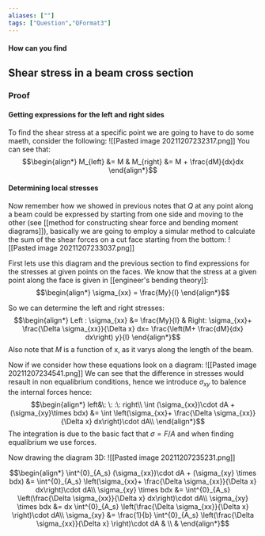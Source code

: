 ```yaml
---
aliases: [""]
tags: ["Question","QFormat3"]
---
```


#### How can you find
## Shear stress in a beam cross section


### Proof
#### Getting expressions for the left and right sides
To find the shear stress at a specific point we are going to have to do some maeth, consider the following:
![[Pasted image 20211207232317.png]]
You can see that:
$$\begin{align*}
M_{left} &= M & M_{right} &= M + \frac{dM}{dx}dx 
\end{align*}$$


#### Determining local stresses
Now remember how we showed in previous notes that $Q$ at any point along a beam could be expressed by starting from one side and moving to the other (see [[method for constructing shear force and bending moment diagrams]]), basically we are going to employ a simular method to calculate the sum of the shear forces on a cut face starting from the bottom:
![[Pasted image 20211207233037.png]]

First lets use this diagram and the previous section to find expressions for the stresses at given points on the faces. We know that the stress at a given point along the face is given in [[engineer's bending theory]]:
$$\begin{align*}
\sigma_{xx} = \frac{My}{I} 
\end{align*}$$

So we can determine the left and right stresses:
$$\begin{align*}
Left : \sigma_{xx} &= \frac{My}{I} & Right: \sigma_{xx}+ \frac{\Delta \sigma_{xx}}{\Delta x} dx= \frac{\left(M+ \frac{dM}{dx} dx\right) y}{I}
\end{align*}$$
Also note that $M$ is a function of x, as it varys along the length of the beam.

Now if we consider how these equations look on a diagram:
![[Pasted image 20211207234541.png]]
We can see that the difference in stresses would resault in non equalibrium conditions, hence we introduce $\sigma_{xy}$ to balence the internal forces hence:
$$\begin{align*}
left&\: \: :\: right\\
\int (\sigma_{xx})\cdot dA + (\sigma_{xy}\times bdx) &= \int \left(\sigma_{xx}+ \frac{\Delta \sigma_{xx}}{\Delta x} dx\right)\cdot dA\\
\end{align*}$$
The integration is due to the basic fact that $\sigma=F/A$ and when finding equalibrium we use forces.

Now drawing the diagram 3D:
![[Pasted image 20211207235231.png]]

$$\begin{align*}
\int^{0}_{A_s} (\sigma_{xx})\cdot dA + (\sigma_{xy} \times bdx) &= \int^{0}_{A_s} \left(\sigma_{xx}+ \frac{\Delta \sigma_{xx}}{\Delta x} dx\right)\cdot dA\\
 \sigma_{xy} \times bdx &= \int^{0}_{A_s} \left(\frac{\Delta \sigma_{xx}}{\Delta x} dx\right)\cdot dA\\
 \sigma_{xy} \times bdx &= dx \int^{0}_{A_s} \left(\frac{\Delta \sigma_{xx}}{\Delta x} \right)\cdot dA\\
 \sigma_{xy} &= \frac{1}{b} \int^{0}_{A_s} \left(\frac{\Delta \sigma_{xx}}{\Delta x} \right)\cdot dA & \\
&
\end{align*}$$
